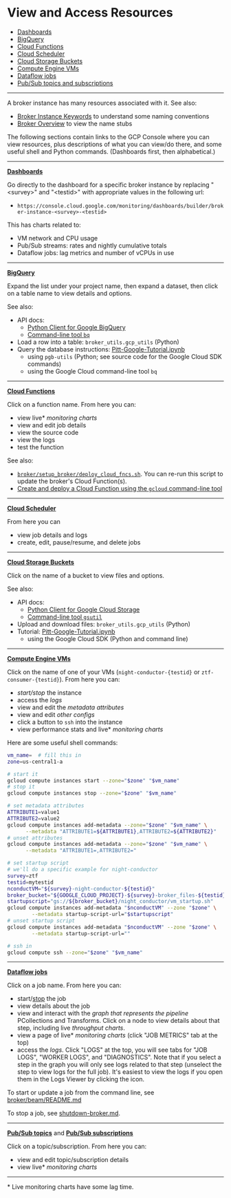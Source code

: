 # View and Access Resources

- [Dashboards](#dashboards)
- [BigQuery](#bq)
- [Cloud Functions](#cf)
- [Cloud Scheduler](#csched)
- [Cloud Storage Buckets](#cs)
- [Compute Engine VMs](#ce)
- [Dataflow jobs](#dataflow)
- [Pub/Sub topics and subscriptions](#ps)

---

A broker instance has many resources associated with it.
See also:
- [Broker Instance Keywords](broker-instance-keywords.md) to understand some naming conventions
- [Broker Overview](broker-overview.md) to view the name stubs

The following sections contain links to the GCP Console where you can view resources, plus descriptions of what you can view/do there, and some useful shell and Python commands.
(Dashboards first, then alphabetical.)

---

<a name="dashboards"></a>
[__Dashboards__](https://console.cloud.google.com/monitoring/dashboards)

Go directly to the dashboard for a specific broker instance by replacing "\<survey\>" and "\<testid\>" with appropriate values in the following url:
- `https://console.cloud.google.com/monitoring/dashboards/builder/broker-instance-<survey>-<testid>`

This has charts related to:
- VM network and CPU usage
- Pub/Sub streams: rates and nightly cumulative totals
- Dataflow jobs: lag metrics and number of vCPUs in use

---

<a name="bq"></a>
[__BigQuery__](https://console.cloud.google.com/bigquery?project=ardent-cycling-243415)

Expand the list under your project name, then expand a dataset, then click on a table name to view details and options.

See also:
- API docs:
    - [Python Client for Google BigQuery](https://googleapis.dev/python/bigquery/latest/index.html)
    - [Command-line tool `bq`](https://cloud.google.com/bigquery/docs/reference/bq-cli-reference)  
- Load a row into a table: `broker_utils.gcp_utils` (Python)
- Query the database instructions: [Pitt-Google-Tutorial.ipynb](../../../pgb_utils/tutorials/Pitt-Google-Tutorial.ipynb)
    - using `pgb-utils` (Python; see source code for the Google Cloud SDK commands)
    - using the Google Cloud command-line tool `bq`

---

<a name="cf"></a>
[__Cloud Functions__](https://console.cloud.google.com/functions/list?project=ardent-cycling-243415)

Click on a function name. From here you can:
- view live* _monitoring charts_
- view and edit job details
- view the source code
- view the logs
- test the function

See also:
- [`broker/setup_broker/deploy_cloud_fncs.sh`](../../../broker/setup_broker/deploy_cloud_fncs.sh). You can re-run this script to update the broker's Cloud Function(s).
- [Create and deploy a Cloud Function using the `gcloud` command-line tool](https://cloud.google.com/functions/docs/quickstart)

---

<a name="csched"></a>
[__Cloud Scheduler__](https://console.cloud.google.com/cloudscheduler?project=ardent-cycling-243415)

From here you can
- view job details and logs
- create, edit, pause/resume, and delete jobs

---

<a name="cs"></a>
[__Cloud Storage Buckets__](https://console.cloud.google.com/storage/browser?project=ardent-cycling-243415)

Click on the name of a bucket to view files and options.

See also:
- API docs:
    - [Python Client for Google Cloud Storage](https://googleapis.dev/python/storage/latest/index.html)
    - [Command-line tool `gsutil`](https://cloud.google.com/storage/docs/quickstart-gsutil)  
- Upload and download files: `broker_utils.gcp_utils` (Python)
- Tutorial: [Pitt-Google-Tutorial.ipynb](../../../pgb_utils/tutorials/Pitt-Google-Tutorial.ipynb)
    - using the Google Cloud SDK (Python and command line)

---

<a name="ce"></a>
[__Compute Engine VMs__](https://console.cloud.google.com/compute/instances?project=ardent-cycling-243415&instancessize=50)

Click on the name of one of your VMs (`night-conductor-{testid}` or `ztf-consumer-{testid}`). From here you can:
- _start/stop_ the instance
- access the _logs_
- view and edit the _metadata attributes_
- view and edit _other configs_
- click a button to `ssh` into the instance
- view performance stats and live* _monitoring charts_

Here are some useful shell commands:
```bash
vm_name=  # fill this in
zone=us-central1-a

# start it
gcloud compute instances start --zone="$zone" "$vm_name"
# stop it
gcloud compute instances stop --zone="$zone" "$vm_name"

# set metadata attributes
ATTRIBUTE1=value1
ATTRIBUTE2=value2
gcloud compute instances add-metadata --zone="$zone" "$vm_name" \
      --metadata "ATTRIBUTE1=${ATTRIBUTE1},ATTRIBUTE2=${ATTRIBUTE2}"
# unset attributes
gcloud compute instances add-metadata --zone="$zone" "$vm_name" \
      --metadata "ATTRIBUTE1=,ATTRIBUTE2="

# set startup script
# we'll do a specific example for night-conductor
survey=ztf
testid=mytestid
nconductVM="${survey}-night-conductor-${testid}"
broker_bucket="${GOOGLE_CLOUD_PROJECT}-${survey}-broker_files-${testid}"
startupscript="gs://${broker_bucket}/night_conductor/vm_startup.sh"
gcloud compute instances add-metadata "$nconductVM" --zone "$zone" \
        --metadata startup-script-url="$startupscript"
# unset startup script
gcloud compute instances add-metadata "$nconductVM" --zone "$zone" \
        --metadata startup-script-url=""

# ssh in
gcloud compute ssh --zone="$zone" "$vm_name"
```

---

<a name="dataflow"></a>
[__Dataflow jobs__](https://console.cloud.google.com/dataflow/jobs)

Click on a job name. From here you can:
- start/[stop](shutdown-broker.md#dataflow-jobs) the job
- view details about the job
- view and interact with the _graph that represents the pipeline_ PCollections and Transforms. Click on a node to view details about that step, including live _throughput charts_.
- view a page of live* _monitoring charts_ (click "JOB METRICS" tab at the top)
- access the _logs_. Click "LOGS" at the top, you will see tabs for "JOB LOGS", "WORKER LOGS", and "DIAGNOSTICS". Note that if you select a step in the graph you will only see logs related to that step (unselect the step to view logs for the full job). It's easiest to view the logs if you open them in the Logs Viewer by clicking the icon.

To start or update a job from the command line, see [broker/beam/README.md](../../../broker/beam/README.md)

To stop a job, see [shutdown-broker.md](shutdown-broker.md).

---

<a name="ps"></a>
[__Pub/Sub topics__](https://console.cloud.google.com/cloudpubsub/topic/list?project=ardent-cycling-243415) and [__Pub/Sub subscriptions__](https://console.cloud.google.com/cloudpubsub/subscription/list?project=ardent-cycling-243415)

Click on a topic/subscription. From here you can:
- view and edit topic/subscription details
- view live* _monitoring charts_

---

\* Live monitoring charts have some lag time.
